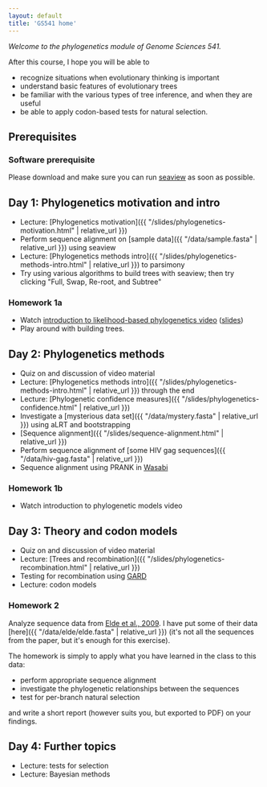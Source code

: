 ```yaml
---
layout: default
title: 'GS541 home'
---
```


_Welcome to the phylogenetics module of Genome Sciences 541._

After this course, I hope you will be able to

* recognize situations when evolutionary thinking is important
* understand basic features of evolutionary trees
* be familiar with the various types of tree inference, and when they are useful
* be able to apply codon-based tests for natural selection.


## Prerequisites

### Software prerequisite

Please download and make sure you can run [seaview](http://doua.prabi.fr/software/seaview) as soon as possible.

<!--
https://phylogeny.uconn.edu/courses/
-->

## Day 1: Phylogenetics motivation and intro

* Lecture: [Phylogenetics motivation]({{ "/slides/phylogenetics-motivation.html" | relative_url }})
* Perform sequence alignment on [sample data]({{ "/data/sample.fasta" | relative_url }}) using seaview
* Lecture: [Phylogenetics methods intro]({{ "/slides/phylogenetics-methods-intro.html" | relative_url }}) to parsimony
* Try using various algorithms to build trees with seaview; then try clicking "Full, Swap, Re-root, and Subtree"

### Homework 1a

* Watch [introduction to likelihood-based phylogenetics video](https://www.youtube.com/watch?v=1r4z0YJq580) ([slides](https://github.com/phyloseminar/phyloseminar.org/blob/master/material/76lewis/phyloseminar-lewis-part1.pdf))
* Play around with building trees.


## Day 2: Phylogenetics methods

* Quiz on and discussion of video material
* Lecture: [Phylogenetics methods intro]({{ "/slides/phylogenetics-methods-intro.html" | relative_url }}) through the end
* Lecture: [Phylogenetic confidence measures]({{ "/slides/phylogenetics-confidence.html" | relative_url }})
* Investigate a [mysterious data set]({{ "/data/mystery.fasta" | relative_url }}) using aLRT and bootstrapping
* [Sequence alignment]({{ "/slides/sequence-alignment.html" | relative_url }})
* Perform sequence alignment of [some HIV gag sequences]({{ "/data/hiv-gag.fasta" | relative_url }})
* Sequence alignment using PRANK in [Wasabi](http://wasabiapp.org)

### Homework 1b

* Watch introduction to phylogenetic models video


## Day 3: Theory and codon models

* Quiz on and discussion of video material
* Lecture: [Trees and recombination]({{ "/slides/phylogenetics-recombination.html" | relative_url }})
* Testing for recombination using [GARD](http://datamonkey.org/gard)
* Lecture: codon models

### Homework 2

Analyze sequence data from [Elde et al., 2009](https://www.nature.com/articles/nature07529).
I have put some of their data [here]({{ "/data/elde/elde.fasta" | relative_url }}) (it's not all the sequences from the paper, but it's enough for this exercise).

The homework is simply to apply what you have learned in the class to this data:

* perform appropriate sequence alignment
* investigate the phylogenetic relationships between the sequences
* test for per-branch natural selection

and write a short report (however suits you, but exported to PDF) on your findings.


## Day 4: Further topics

* Lecture: tests for selection
* Lecture: Bayesian methods


<!--
elde gard result
http://datamonkey.org/gard/5ad7526f4faf7e5040df1c52
-->
